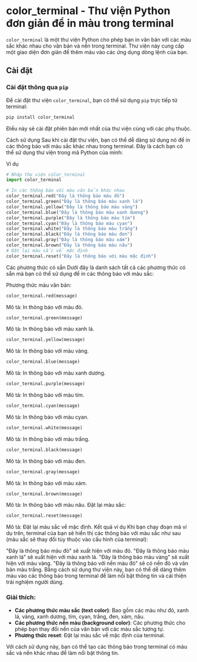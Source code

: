 # color_terminal - Thư viện Python đơn giản để in màu trong terminal

`color_terminal` là một thư viện Python cho phép bạn in văn bản với các màu sắc khác nhau cho văn bản và nền trong terminal. Thư viện này cung cấp một giao diện đơn giản để thêm màu vào các ứng dụng dòng lệnh của bạn.

## Cài đặt

### Cài đặt thông qua `pip`

Để cài đặt thư viện `color_terminal`, bạn có thể sử dụng `pip` trực tiếp từ terminal:

```bash
pip install color_terminal
```
Điều này sẽ cài đặt phiên bản mới nhất của thư viện cùng với các phụ thuộc.

Cách sử dụng
Sau khi cài đặt thư viện, bạn có thể dễ dàng sử dụng nó để in các thông báo với màu sắc khác nhau trong terminal. Đây là cách bạn có thể sử dụng thư viện trong mã Python của mình:

Ví dụ
```python
# Nhập thư viện color_terminal
import color_terminal

# In các thông báo với màu văn bản khác nhau
color_terminal.red("Đây là thông báo màu đỏ")
color_terminal.green("Đây là thông báo màu xanh lá")
color_terminal.yellow("Đây là thông báo màu vàng")
color_terminal.blue("Đây là thông báo màu xanh dương")
color_terminal.purple("Đây là thông báo màu tím")
color_terminal.cyan("Đây là thông báo màu cyan")
color_terminal.white("Đây là thông báo màu trắng")
color_terminal.black("Đây là thông báo màu đen")
color_terminal.gray("Đây là thông báo màu xám")
color_terminal.brown("Đây là thông báo màu nâu")
# Đặt lại màu sắc về mặc định
color_terminal.reset("Đây là thông báo với màu mặc định")
```
Các phương thức có sẵn
Dưới đây là danh sách tất cả các phương thức có sẵn mà bạn có thể sử dụng để in các thông báo với màu sắc:

Phương thức màu văn bản:
```python
color_terminal.red(message)
```
Mô tả: In thông báo với màu đỏ.
```python
color_terminal.green(message)
```
Mô tả: In thông báo với màu xanh lá.
```python
color_terminal.yellow(message)
```
Mô tả: In thông báo với màu vàng.
```python
color_terminal.blue(message)
```
Mô tả: In thông báo với màu xanh dương.
```python
color_terminal.purple(message)
```
Mô tả: In thông báo với màu tím.
```python
color_terminal.cyan(message)
```
Mô tả: In thông báo với màu cyan.
```python
color_terminal.white(message)
```
Mô tả: In thông báo với màu trắng.
```python
color_terminal.black(message)
```
Mô tả: In thông báo với màu đen.
```python
color_terminal.gray(message)
```
Mô tả: In thông báo với màu xám.
```python
color_terminal.brown(message)
```
Mô tả: In thông báo với màu nâu.
Đặt lại màu sắc:
```python
color_terminal.reset(message)
```
Mô tả: Đặt lại màu sắc về mặc định.
Kết quả ví dụ
Khi bạn chạy đoạn mã ví dụ trên, terminal của bạn sẽ hiển thị các thông báo với màu sắc như sau (màu sắc sẽ thay đổi tùy thuộc vào cấu hình của terminal):

"Đây là thông báo màu đỏ" sẽ xuất hiện với màu đỏ.
"Đây là thông báo màu xanh lá" sẽ xuất hiện với màu xanh lá.
"Đây là thông báo màu vàng" sẽ xuất hiện với màu vàng.
"Đây là thông báo với nền màu đỏ" sẽ có nền đỏ và văn bản màu trắng.
Bằng cách sử dụng thư viện này, bạn có thể dễ dàng thêm màu vào các thông báo trong terminal để làm nổi bật thông tin và cải thiện trải nghiệm người dùng.

### Giải thích:

- **Các phương thức màu sắc (text color)**: Bao gồm các màu như đỏ, xanh lá, vàng, xanh dương, tím, cyan, trắng, đen, xám, nâu.
- **Các phương thức nền màu (background color)**: Các phương thức cho phép bạn thay đổi nền của văn bản với các màu sắc tương tự.
- **Phương thức reset**: Đặt lại màu sắc về mặc định của terminal.

Với cách sử dụng này, bạn có thể tạo các thông báo trong terminal có màu sắc và nền khác nhau để làm nổi bật thông tin.